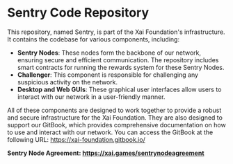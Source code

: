  # Sentry Code Repository

 This repository, named Sentry, is part of the Xai Foundation's infrastructure. It contains the codebase for various components, including:

 - **Sentry Nodes**: These nodes form the backbone of our network, ensuring secure and efficient communication. The repository includes smart contracts for running the rewards system for these Sentry Nodes.
 - **Challenger**: This component is responsible for challenging any suspicious activity on the network.
 - **Desktop and Web GUIs**: These graphical user interfaces allow users to interact with our network in a user-friendly manner.

 All of these components are designed to work together to provide a robust and secure infrastructure for the Xai Foundation. They are also designed to support our GitBook, which provides comprehensive documentation on how to use and interact with our network. You can access the GitBook at the following URL: https://xai-foundation.gitbook.io/

 **Sentry Node Agreement: https://xai.games/sentrynodeagreement**
 